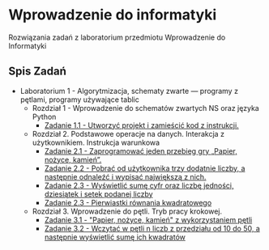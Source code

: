 # Wprowadzenie do informatyki
Rozwiązania zadań z laboratorium przedmiotu Wprowadzenie do Informatyki

## Spis Zadań

- Laboratorium 1 - Algorytmizacja, schematy zwarte — programy z pętlami, programy używające tablic
    - Rozdział 1 - Wprowadzenie do schematów zwartych NS oraz języka Python
        - [Zadanie 1.1 - Utworzyć projekt i zamieścić kod z instrukcji.](lab-1/zad-1.py)
    - Rozdział 2. Podstawowe operacje na danych. Interakcja z użytkownikiem. Instrukcja warunkowa
        - [Zadanie 2.1 - Zaprogramować jeden przebieg gry „Papier, nożyce, kamień”.](lab-1/zad-2-1.py)
        - [Zadanie 2.2 - Pobrać od użytkownika trzy dodatnie liczby, a następnie odnaleźć i wypisać największą z nich.](lab-1/zad-2-2.py)
        - [Zadanie 2.3 - Wyświetlić sumę cyfr oraz liczbę jedności, dziesiątek i setek podanej liczby](lab-1/zad-2-3.py)
        - [Zadanie 2.3 - Pierwiastki równania kwadratowego](lab-1/zad-2-4.py)
    - Rozdział 3. Wprowadzenie do pętli. Tryb pracy krokowej.
        - [Zadanie 3.1 - "Papier, nożyce, kamień" z wykorzystaniem pętli](lab-1/zad-3-1.py)
        - [Zadanie 3.2 - Wczytać w pętli n liczb z przedziału od 10 do 50, a następnie wyświetlić sumę ich kwadratów](lab-1/zad-3-2.py)